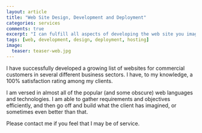 ```yaml
---
layout: article
title: "Web Site Design, Development and Deployment"
categories: services
comments: true
excerpt: "I can fulfill all aspects of developing the web site you image."
tags: [web, development, design, deployment, hosting]
image:
  teaser: teaser-web.jpg
---
```


I have successfully developed a growing list of websites for commercial customers in several different business sectors.  I have, to my knowledge, a 100% satisfaction rating among my clients.

I am versed in almost all of the popular (and some obscure) web languages and technologies.  I am able to gather requirements and objectives efficiently, and then go off and build what the client has imagined, or sometimes even better than that.

Please contact me if you feel that I may be of service.
